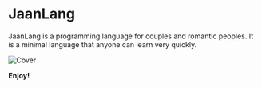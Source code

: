 # JaanLang

JaanLang is a programming language for couples and romantic peoples. It is a minimal language that anyone can learn very quickly.

![Cover](https://github.com/itsfuad/JaanLang/blob/main/cover.png)

**Enjoy!**
